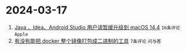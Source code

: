 # 2024-03-17

1. [Java 、Idea、Android Studio 用户请暂缓升级到 macOS 14.4](https://www.v2ex.com/t/1024389) `16条评论` `Apple`
1. [有没有能把 docker 整个镜像打包成二进制的工具](https://www.v2ex.com/t/1024405) `7条评论` `问与答`
